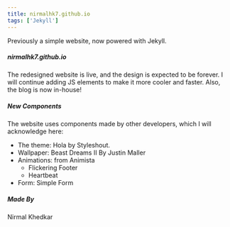 ```yaml
---
title: nirmalhk7.github.io
tags: ['Jekyll']
---
```

Previously a simple website, now powered with Jekyll.

##### nirmalhk7.github.io
The redesigned website is live, and the design is expected to be forever. I will continue adding JS elements to make it more cooler and faster. Also, the blog is now in-house!

##### New Components
The website uses components made by other developers, which I will acknowledge here:
* The theme: Hola by Styleshout.
* Wallpaper: Beast Dreams II By Justin Maller
* Animations: from Animista
  * Flickering Footer
  * Heartbeat
* Form: Simple Form

##### Made By
Nirmal Khedkar

